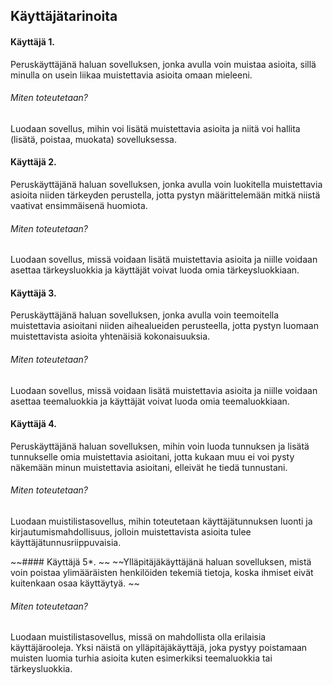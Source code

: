 ## Käyttäjätarinoita

#### Käyttäjä 1.
Peruskäyttäjänä haluan sovelluksen, jonka avulla voin muistaa asioita, sillä minulla on usein liikaa muistettavia asioita omaan mieleeni.

###### Miten toteutetaan?
Luodaan sovellus, mihin voi lisätä muistettavia asioita ja niitä voi hallita (lisätä, poistaa, muokata) sovelluksessa.

#### Käyttäjä 2.
Peruskäyttäjänä haluan sovelluksen, jonka avulla voin luokitella muistettavia asioita niiden tärkeyden perustella, jotta pystyn määrittelemään mitkä niistä vaativat ensimmäisenä huomiota.

###### Miten toteutetaan?
Luodaan sovellus, missä voidaan lisätä muistettavia asioita ja niille voidaan asettaa tärkeysluokkia ja käyttäjät voivat luoda omia tärkeysluokkiaan.

#### Käyttäjä 3. 
Peruskäyttäjänä haluan sovelluksen, jonka avulla voin teemoitella muistettavia asioitani niiden aihealueiden perusteella, jotta pystyn luomaan muistettavista asioita yhtenäisiä kokonaisuuksia.

###### Miten toteutetaan?
Luodaan sovellus, missä voidaan lisätä muistettavia asioita ja niille voidaan asettaa teemaluokkia ja käyttäjät voivat luoda omia teemaluokkiaan.

#### Käyttäjä 4. 
Peruskäyttäjänä haluan sovelluksen, mihin voin luoda tunnuksen ja lisätä tunnukselle omia muistettavia asioitani, jotta kukaan muu ei voi pysty näkemään minun muistettavia asioitani, elleivät he tiedä tunnustani.

###### Miten toteutetaan?
Luodaan muistilistasovellus, mihin toteutetaan käyttäjätunnuksen luonti ja kirjautumismahdollisuus, jolloin muistettavista asioita tulee käyttäjätunnusriippuvaisia.


~~#### Käyttäjä 5*. ~~
~~Ylläpitäjäkäyttäjänä haluan sovelluksen, mistä voin poistaa ylimääräisten henkilöiden tekemiä tietoja, koska ihmiset eivät kuitenkaan osaa käyttäytyä. ~~
###### Miten toteutetaan?
Luodaan muistilistasovellus, missä on mahdollista olla erilaisia käyttäjärooleja. Yksi näistä on ylläpitäjäkäyttäjä, joka pystyy poistamaan muisten luomia turhia asioita kuten esimerkiksi teemaluokkia tai tärkeysluokkia.




